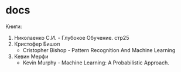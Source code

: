 # docs

Книги:

1. Николаенко С.И. - Глубокое Обучение. стр25
1. Кристофер Бишоп
   - Cristopher Bishop - Pattern Recognition And Machine Learning
1. Кевин Мерфи
   - Kevin Murphy - Machine Learning: A Probabilistic Approach.
